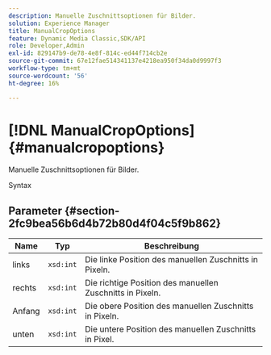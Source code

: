 ```yaml
---
description: Manuelle Zuschnittsoptionen für Bilder.
solution: Experience Manager
title: ManualCropOptions
feature: Dynamic Media Classic,SDK/API
role: Developer,Admin
exl-id: 829147b9-de78-4e8f-814c-ed44f714cb2e
source-git-commit: 67e12fae514341137e4218ea950f34da0d9997f3
workflow-type: tm+mt
source-wordcount: '56'
ht-degree: 16%

---
```


# [!DNL ManualCropOptions]{#manualcropoptions}

Manuelle Zuschnittsoptionen für Bilder.

Syntax

## Parameter {#section-2fc9bea56b6d4b72b80d4f04c5f9b862}

| Name | Typ | Beschreibung |
|---|---|---|
| links | `xsd:int` | Die linke Position des manuellen Zuschnitts in Pixeln. |
| rechts | `xsd:int` | Die richtige Position des manuellen Zuschnitts in Pixeln. |
| Anfang | `xsd:int` | Die obere Position des manuellen Zuschnitts in Pixeln. |
| unten | `xsd:int` | Die untere Position des manuellen Zuschnitts in Pixel. |
